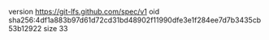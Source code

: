 version https://git-lfs.github.com/spec/v1
oid sha256:4df1a883b97d61d72cd31bd48902f11990dfe3e1f284ee7d7b3435cb53b12922
size 33
